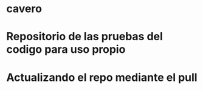 # cavero
# Repositorio de las pruebas del codigo para uso propio
# Actualizando el repo mediante el pull
